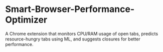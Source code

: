 # Smart-Browser-Performance-Optimizer
A Chrome extension that monitors CPU/RAM usage of open tabs, predicts resource-hungry tabs using ML, and suggests closures for better performance.
